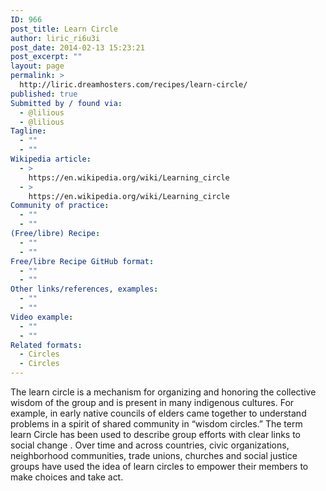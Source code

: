 ```yaml
---
ID: 966
post_title: Learn Circle
author: liric_ri6u3i
post_date: 2014-02-13 15:23:21
post_excerpt: ""
layout: page
permalink: >
  http://liric.dreamhosters.com/recipes/learn-circle/
published: true
Submitted by / found via:
  - @lilious
  - @lilious
Tagline:
  - ""
  - ""
Wikipedia article:
  - >
    https://en.wikipedia.org/wiki/Learning_circle
  - >
    https://en.wikipedia.org/wiki/Learning_circle
Community of practice:
  - ""
  - ""
(Free/libre) Recipe:
  - ""
  - ""
Free/libre Recipe GitHub format:
  - ""
  - ""
Other links/references, examples:
  - ""
  - ""
Video example:
  - ""
  - ""
Related formats:
  - Circles
  - Circles
---
```

The learn circle is a mechanism for organizing and honoring the collective wisdom of the group and is present in many indigenous cultures. For example, in early native councils of elders came together to understand problems in a spirit of shared community in “wisdom circles.” The term learn Circle has been used to describe group efforts with clear links to social change . Over time and across countries, civic organizations, neighborhood communities, trade unions, churches and social justice groups have used the idea of learn circles to empower their members to make choices and take act.